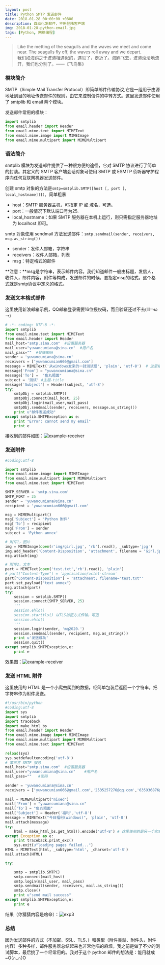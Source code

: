```yaml
---
layout: post
title: Python SMTP 发送邮件
date: 2018-01-28 00:00:00 +0800
description: 自动化发邮件，不用登陆客户端
img: 2018-01-28-python-email.jpg
tags: [Python, 网络编程]
---
```


> Like the metting of the seagulls and the waves we meet and come near. The seagulls fly off, the waves roll away and we depart. <br>
> 我们如海鸥之于波涛相遇似的，遇见了，走近了。海鸥飞去，波涛滚滚地流开，我们也分别了。——《飞鸟集》

### 模块简介

SMTP（Simple Mail Transfer Protocol）即简单邮件传输协议,它是一组用于由源地址到目的地址传送邮件的规则，由它来控制信件的中转方式。这里发送邮件使用了 smtplib 和 email 两个模块。

发送邮件常用的模块：
``` python
import smtplib
from email.header import Header
from email.mime.text import MIMEText
from email.mime.image import MIMEImage
from email.mime.multipart import MIMEMultipart
```

### 语法简介

smtplib 模块为发送邮件提供了一种很方便的途径，它对 SMTP 协议进行了简单的封装。其定义的 SMTP 客户端会话对象可使用 SMTP 或 ESMTP 侦听器守护程序向任何互联网机器发送邮件。

创建 smtp 对象的方法是```smtp=smtplib.SMTP([host [, port [, local_hostname]]])```，简单粗暴

* host：SMTP 服务器主机，可指定 IP 或 域名，可选。
* port：一般情况下默认端口号为25.
* local_hostname：如果 SMTP 服务器在本机上运行，则只需指定服务器地址为 localhost 即可。

smtp 对象使用 sendmail 方法发送邮件：```smtp.sendmail(sender, receivers, msg.as_string())```

* sender：发件人邮箱，字符串
* receivers：收件人邮箱，列表
* msg：特定格式的邮件

**注意：**msg是字符串，表示邮件内容。我们知道邮件一般由标题，发信人，收件人，邮件内容，附件等构成，发送邮件的时候，要指定msg的格式。这个格式就是smtp协议中定义的格式。

### 发送文本格式邮件

这里使用新浪邮箱示例，QQ邮箱登录需要16位授权码，而且验证还过不去(lll￢ω￢)

``` python
# -*- coding: UTF-8 -*-
import smtplib
from email.mime.text import MIMEText
from email.header import Header
mail_host="smtp.sina.com"  #设置服务器
mail_user="yuwancumiana@sina.cn"  #用户名
mail_pass=""  #登陆密码
sender = 'yuwancumiana@sina.cn'
receivers = ['yuwancumian666@gmail.com'] 
message = MIMEText('从windows发来的一封测试信', 'plain', 'utf-8')  # 这里指定邮件内容
message['From'] = "yuwancumiana@sina.cn" 
message['To'] =  "鱼丸粗面"
subject = '测试' #主题-title
message['Subject'] = Header(subject, 'utf-8')
try:
    smtpObj = smtplib.SMTP() 
    smtpObj.connect(mail_host, 25)
    smtpObj.login(mail_user,mail_pass)  
    smtpObj.sendmail(sender, receivers, message.as_string())
    print u"邮件发送成功"
except smtplib.SMTPException as e:
    print "Error: cannot send my email"
    print e
```

接收到的邮件如图：![example-receiver]({http://p3oi9yqso.bkt.clouddn.com/2018-01-28-example1.png)

### 发送附件

``` python
#coding:utf-8

import smtplib
from email.mime.image import MIMEImage
from email.mime.multipart import MIMEMultipart
from email.mime.text import MIMEText

SMTP_SERVER = 'smtp.sina.com'
SMTP_PORT = 25
sender = 'yuwancumiana@sina.cn' 
recipient = 'yuwancumian666@gmail.com'

msg = MIMEMultipart()
msg['Subject'] = 'Python 附件'
msg['To'] = recipient
msg['From'] = sender
subject = 'Python annex'

# 附件1，图片
img = MIMEImage(open(r'img/girl.jpg', 'rb').read(), _subtype='jpg')
img.add_header('Content-Disposition', 'attachment', filename = 'Girl.jpg')
msg.attach(img)

# 附件2，文本
part = MIMEText(open('test.txt','rb').read(), 'plain')
# part["Content-Type"] = 'application/octet-stream'
part["Content-Disposition"] = 'attachment; filename="test.txt"'
part.set_payload("text annex")
msg.attach(part)
try:
    session = smtplib.SMTP()
    session.connect(SMTP_SERVER, 25)
    '''
    session.ehlo()
    session.starttls() 以TLS加密方式传输，可选
    session.ehlo()
    '''
    session.login(sender, 'mq2020.')
    session.sendmail(sender, recipient, msg.as_string())
    print u'发送成功'
    session.quit()
except smtplib.SMTPException,e:  
    print e 
```

效果图：![example-receiver](http://p3oi9yqso.bkt.clouddn.com/2018-01-28-example2.png)

### 发送 HTML 附件

这里使用的 HTML 是一个小爬虫爬到的数据，经简单包装后返回一个字符串，把字符串作为附件发送。

``` python
#!/usr/bin/python
#coding:utf-8 
import sys 
import smtplib 
import traceback
import make_html_bs
from email.header import Header
from email.mime.image import MIMEImage
from email.mime.multipart import MIMEMultipart 
from email.mime.text import MIMEText    
 
reload(sys)
sys.setdefaultencoding('utf-8')
# 第三方 SMTP 服务  
mail_host="smtp.sina.com"  #设置服务器  
mail_user="yuwancumiana@sina.cn"    #用户名  
mail_pass=""   #密码
  
sender = 'yuwancumiana@sina.cn'  
receivers = ['yuwancumian666@gmail.com','2535257276@qq.com','635936876@qq.com']  # 接收邮件，可设置为你的QQ邮箱或者其他邮箱  
   
mail = MIMEMultipart("mixed")  
mail['From'] = "yuwancumiana@sina.cn"  
mail['To'] = "鱼丸粗面" 
mail['Subject'] = Header('福利','utf-8')
message = MIMEText("今日福利(windows)", 'plain', 'utf-8')
mail.attach(message)
try:
    html = make_html_bs.get_html().encode('utf-8') # 这里使用的是另一个爬虫模块返回的数据，为 HTML 格式
except Exception as e:
    print traceback.print_exc()
    sys.exit(u"loading pages failed...")
HTML = MIMEText(html, _subtype='html', _charset='utf-8')
mail.attach(HTML)

try:  

    smtp = smtplib.SMTP()
    smtp.connect(mail_host)
    smtp.login(mail_user, mail_pass)    
    smtp.sendmail(sender, receivers, mail.as_string())
    smtp.close()
    print u"send mail success"  
except smtplib.SMTPException,e:
    print e 

```

结果（你猜猜内容是啥😄）：![exp3](http://p3oi9yqso.bkt.clouddn.com/2018-01-28-example3.png)

### 总结

因为发送邮件的方式（不加密、SSL、TLS、）和类型（附件类型、附件头，附件内容）多种多样，邮件服务器总结起来也非常他喵的麻烦。我之前是做了不少的测试脚本，最后挑了一个经常用的。我对于这个 python 邮件的想法是：能用就成~O(∩_∩)O